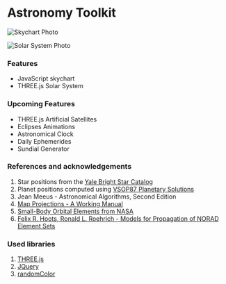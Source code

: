 # Astronomy Toolkit

![Skychart Photo](http://i.imgur.com/JPqbVw6.png)

![Solar System Photo](http://i.imgur.com/p0vaf6H.png)

### Features
* JavaScript skychart
* THREE.js Solar System

### Upcoming Features
* THREE.js Artificial Satellites
* Eclipses Animations
* Astronomical Clock
* Daily Ephemerides
* Sundial Generator

### References and acknowledgements
1. Star positions from the [Yale Bright Star Catalog](http://cdsarc.u-strasbg.fr/viz-bin/Cat?V/50)
2. Planet positions computed using [VSOP87 Planetary  Solutions](http://cdsarc.u-strasbg.fr/viz-bin/Cat?cat=VI%2f81&target=brief&msg=redirected%20by%20VizieR)
3. Jean Meeus - Astronomical Algorithms, Second Edition
4. [Map Projections - A Working Manual](http://eaps.mit.edu/12.114/Map_projections_a_working_manual.pdf)
5. [Small-Body Orbital Elements from NASA](http://ssd.jpl.nasa.gov/?sb_elem)
6. [Felix R. Hoots, Ronald L. Roehrich - Models for Propagation of NORAD Element Sets](http://www.celestrak.com/NORAD/documentation/spacetrk.pdf)

### Used libraries
1. [THREE.js](https://github.com/mrdoob/three.js/)
2. [JQuery](https://github.com/jquery/jquery)
3. [randomColor](https://github.com/davidmerfield/randomColor)
